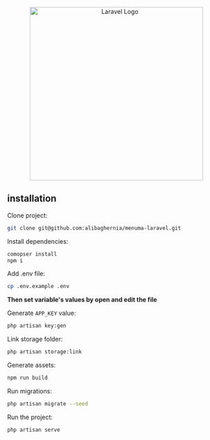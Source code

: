 <p align="center"><a href="https://laravel.com" target="_blank"><img src="https://raw.githubusercontent.com/laravel/art/master/logo-lockup/5%20SVG/2%20CMYK/1%20Full%20Color/laravel-logolockup-cmyk-red.svg" width="400" alt="Laravel Logo"></a></p>


## installation

Clone project:

```bash
git clone git@github.com:alibaghernia/menuma-laravel.git
```

Install dependencies:
```bash
comopser install
npm i
```

Add .env file:
```bash
cp .env.example .env
```
**Then set variable's values by open and edit the file**

Generate `APP_KEY` value:
```bash
php artisan key:gen
```

Link storage folder:
```bash
php artisan storage:link
```
Generate assets:
```bash
npm run build
```
Run migrations:
```bash
php artisan migrate --seed
```
Run the project:
```bash
php artisan serve
```
